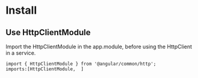 # Install

## Use HttpClientModule

Import the HttpClientModule in the app.module, before using the HttpClient in a service.
```
import { HttpClientModule } from '@angular/common/http';
imports:[HttpClientModule,  ]
```